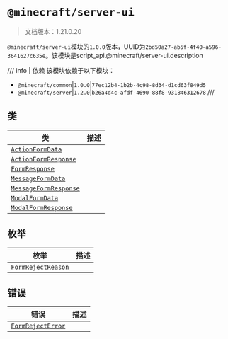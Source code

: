 # `@minecraft/server-ui`

> 文档版本：1.21.0.20

`@minecraft/server-ui`模块的`1.0.0`版本，UUID为`2bd50a27-ab5f-4f40-a596-3641627c635e`。该模块是script_api.@minecraft/server-ui.description

/// info | 依赖
该模块依赖于以下模块：

- `@minecraft/common`|`1.0.0`|`77ec12b4-1b2b-4c98-8d34-d1cd63f849d5`
- `@minecraft/server`|`1.2.0`|`b26a4d4c-afdf-4690-88f8-931846312678`
///

## 类

|类|描述|
|---|---|
|[`ActionFormData`](./actionformdata.md)||
|[`ActionFormResponse`](./actionformresponse.md)||
|[`FormResponse`](./formresponse.md)||
|[`MessageFormData`](./messageformdata.md)||
|[`MessageFormResponse`](./messageformresponse.md)||
|[`ModalFormData`](./modalformdata.md)||
|[`ModalFormResponse`](./modalformresponse.md)||

## 枚举

|枚举|描述|
|---|---|
|[`FormRejectReason`](./formrejectreason.md)||

## 错误

|错误|描述|
|---|---|
|[`FormRejectError`](./formrejecterror.md)||
